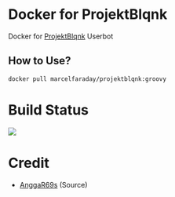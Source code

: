 # Docker for ProjektBlqnk
Docker for [ProjektBlqnk](https://github.com/mrclfd/ProjektBlqnk) Userbot

## How to Use?
`docker pull marcelfaraday/projektblqnk:groovy`

# Build Status
<a href="https://github.com/mrclfd/Docker/actions?query=Docker+build"> <img src="https://img.shields.io/github/workflow/status/mrclfd/Docker/Docker%20Build/master?color=brightgreen&label=Docker%20build&logo=github%20actions&logoColor=brightgreen&style=for-the-badge" /></a>

# Credit
* [AnggaR69s](https://github.com/AnggaR96s) (Source)
